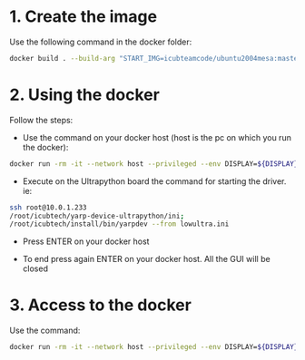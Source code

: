 # 1. Create the image

Use the following command in the docker folder:
```bash
docker build . --build-arg "START_IMG=icubteamcode/ubuntu2004mesa:master_sources" --tag "WHAT_EVER_NAME_YOU_WANT"
```

# 2. Using the docker
Follow the steps:

- Use the command on your docker host (host is the pc on which you run the docker):
```bash
docker run -rm -it --network host --privileged --env DISPLAY=${DISPLAY} --env XAUTHORITY=/root/.Xauthority --mount type=bind,source=${XAUTHORITY},target=/root/.Xauthority --mount type=bind,source=/tmp/.X11-unix,target=/tmp/.X11-unix --mount type=bind,source=${HOME}/.config/yarp,target=/root/.config/yarp --name ultrapython ultrapythonimg script-video.sh
```

- Execute on the Ultrapython board the command for starting the driver.
ie:
```bash
ssh root@10.0.1.233
/root/icubtech/yarp-device-ultrapython/ini;
/root/icubtech/install/bin/yarpdev --from lowultra.ini
```

- Press ENTER on your docker host

- To end press again ENTER on your docker host. All the GUI will be closed

# 3. Access to the docker

Use the command:
```bash
docker run -rm -it --network host --privileged --env DISPLAY=${DISPLAY} --env XAUTHORITY=/root/.Xauthority --mount type=bind,source=${XAUTHORITY},target=/root/.Xauthority --mount type=bind,source=/tmp/.X11-unix,target=/tmp/.X11-unix --mount type=bind,source=${HOME}/.config/yarp,target=/root/.config/yarp --name ultrapython ultrapythonimg bash
```







